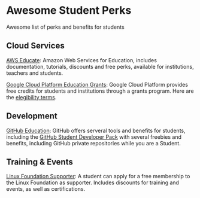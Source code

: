 # Awesome Student Perks
Awesome list of perks and benefits for students

## Cloud Services
[AWS Educate](https://aws.amazon.com/education/awseducate/): Amazon Web Services for Education, includes documentation, tutorials, discounts and free perks, available for institutions, teachers and students.

[Google Cloud Platform Education Grants](https://cloud.google.com/edu/): Google Cloud Platform provides free credits for students and institutions through a grants program. Here are the [elegibility terms](https://lp.google-mkto.com/CloudEduGrants.html).

## Development

[GitHub Education](https://education.github.com/): GitHub offers serveral tools and benefits for students, including the [GitHub Student Developer Pack](https://education.github.com/pack) with several freebies and benefits, including GitHub private repositories while you are a Student.

## Training & Events
[Linux Foundation Supporter](https://www.linuxfoundation.org/membership/individual/): A student can apply for a free membership to the Linux Foundation as supporter. Includes discounts for training and events, as well as certifications. 

